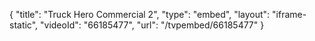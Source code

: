 {
    "title": "Truck Hero Commercial 2",
    "type": "embed",
    "layout": "iframe-static",
    "videoId": "66185477",
    "url": "\/tvpembed\/66185477"
}